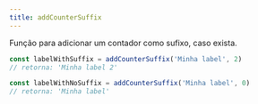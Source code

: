 ```yaml
---
title: addCounterSuffix
---
```


Função para adicionar um contador como sufixo, caso exista.

```js
const labelWithSuffix = addCounterSuffix('Minha label', 2)
// retorna: 'Minha label 2'

const labelWithNoSuffix = addCounterSuffix('Minha label', 0)
// retorna: 'Minha label'
```
